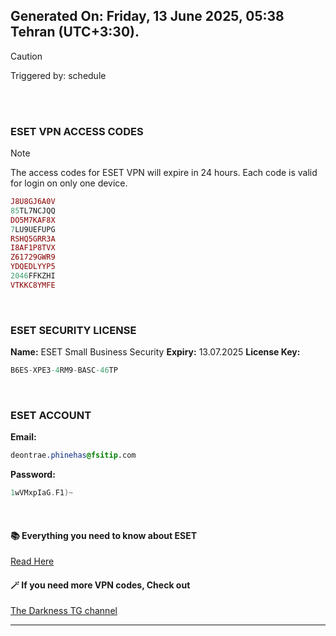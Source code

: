 ## Generated On: Friday, 13 June 2025, 05:38 Tehran (UTC+3:30).

> [!CAUTION]
> Triggered by: schedule

<br><br>

### ESET VPN ACCESS CODES

> [!NOTE]
> The access codes for ESET VPN will expire in 24 hours.
> Each code is valid for login on only one device.

```ruby
J8U8GJ6A0V
85TL7NCJQQ
DO5M7KAF8X
7LU9UEFUPG
RSHQ5GRR3A
I8AF1P8TVX
Z61729GWR9
YDQEDLYYP5
2046FFKZHI
VTKKC8YMFE
```

<br>

### ESET SECURITY LICENSE

**Name:** ESET Small Business Security
**Expiry:** 13.07.2025
**License Key:**

```POV-Ray SDL
B6ES-XPE3-4RM9-BASC-46TP
```

<br>

### ESET ACCOUNT

**Email:**

```CSS
deontrae.phinehas@fsitip.com
```

**Password:**

```POV-Ray SDL
1wVMxpIaG.F1)~
```

<br>

#### 📚 Everything you need to know about ESET

[Read Here](https://t.me/F_NiREvil/2113)

#### 🪄 If you need more VPN codes, Check out

[The Darkness TG channel](https://t.me/Eset_key_trial)

---

<br><br>

